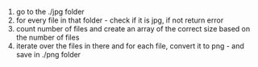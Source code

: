 1. go to the ./jpg folder
2. for every file in that folder - check if it is jpg, if not return error
3. count number of files and create an array of the correct size based on the number of files
4. iterate over the files in there and for each file, convert it to png - and save in ./png folder

